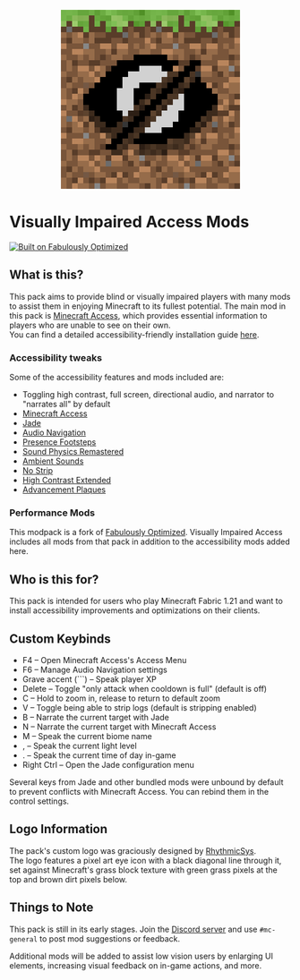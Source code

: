 <p align="center">
  <img src="https://raw.githubusercontent.com/BrailleBennett/vi-access/main/assets/logo/320x320.png" alt="A pixel art eye icon with a black diagonal line through it, set against Minecraft's grass block texture with green grass pixels at the top and brown dirt pixels below." width="320" height="320">
</p>

# Visually Impaired Access Mods

[![Built on Fabulously Optimized](https://cdn.jsdelivr.net/npm/@intergrav/devins-badges@3/assets/cozy/built-with/fabulously-optimized_64h.png)](https://download.fo)

## What is this?

This pack aims to provide blind or visually impaired players with many mods to assist them in enjoying Minecraft to its fullest potential. The main mod in this pack is [Minecraft Access](https://github.com/minecraft-access/minecraft-access), which provides essential information to players who are unable to see on their own.  
You can find a detailed accessibility-friendly installation guide [here](https://docs.mcaccess.org/setup/modpack).

### Accessibility tweaks

Some of the accessibility features and mods included are:

- Toggling high contrast, full screen, directional audio, and narrator to "narrates all" by default
- [Minecraft Access](https://github.com/minecraft-access/minecraft-access)
- [Jade](https://modrinth.com/mod/jade)
- [Audio Navigation](https://modrinth.com/mod/audio-navigation)
- [Presence Footsteps](https://modrinth.com/mod/presence-footsteps)
- [Sound Physics Remastered](https://modrinth.com/mod/sound-physics-remastered)
- [Ambient Sounds](https://modrinth.com/mod/ambientsounds)
- [No Strip](https://modrinth.com/mod/no-strip)
- [High Contrast Extended](https://modrinth.com/resourcepack/high-contrast-extended)
- [Advancement Plaques](https://modrinth.com/mod/advancement-plaques)

### Performance Mods

This modpack is a fork of [Fabulously Optimized](https://download.fo). Visually Impaired Access includes all mods from that pack in addition to the accessibility mods added here.

## Who is this for?

This pack is intended for users who play Minecraft Fabric 1.21 and want to install accessibility improvements and optimizations on their clients.

## Custom Keybinds

- F4 – Open Minecraft Access's Access Menu  
- F6 – Manage Audio Navigation settings  
- Grave accent (`\``) – Speak player XP  
- Delete – Toggle "only attack when cooldown is full" (default is off)  
- C – Hold to zoom in, release to return to default zoom  
- V – Toggle being able to strip logs (default is stripping enabled)  
- B – Narrate the current target with Jade  
- N – Narrate the current target with Minecraft Access  
- M – Speak the current biome name  
- , – Speak the current light level  
- . – Speak the current time of day in-game  
- Right Ctrl – Open the Jade configuration menu  

Several keys from Jade and other bundled mods were unbound by default to prevent conflicts with Minecraft Access. You can rebind them in the control settings.

## Logo Information

The pack's custom logo was graciously designed by [RhythmicSys](https://github.com/RhythmicSys).  
The logo features a pixel art eye icon with a black diagonal line through it, set against Minecraft's grass block texture with green grass pixels at the top and brown dirt pixels below.

## Things to Note

This pack is still in its early stages. Join the [Discord server](https://discord.mcaccess.org) and use `#mc-general` to post mod suggestions or feedback.

Additional mods will be added to assist low vision users by enlarging UI elements, increasing visual feedback on in-game actions, and more.
